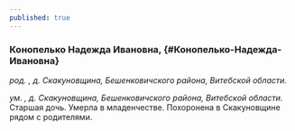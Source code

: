 ```yaml
---
published: true
---
```


### Конопелько Надежда Ивановна,  {#Конопелько-Надежда-Ивановна}

_род. , д. Скакуновщина, Бешенковичского района, Витебской области._

_ум. , д. Скакуновщина, Бешенковичского района, Витебской области._
Старшая дочь. Умерла в младенчестве. Похоронена в Скакуновщине рядом с родителями.
